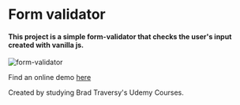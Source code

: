 # Form validator # 

#### This project is a simple form-validator that checks the user's input created with vanilla js. ####

![form-validator](https://github.com/kostaskaplanis2001/form-validator/assets/84383274/67f74347-dadf-4a4c-a710-78442f2e549e)

Find an online demo [here](https://cool-chebakia-ed4ddd.netlify.app/)

Created by studying Brad Traversy's Udemy Courses.

